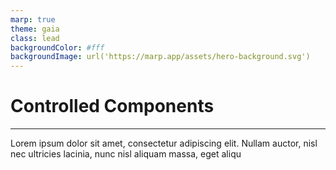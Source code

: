 ```yaml
---
marp: true
theme: gaia
class: lead
backgroundColor: #fff
backgroundImage: url('https://marp.app/assets/hero-background.svg')
---
```


# Controlled Components

---

Lorem ipsum dolor sit amet, consectetur adipiscing elit. Nullam auctor, nisl nec ultricies lacinia, nunc nisl aliquam massa, eget aliqu
